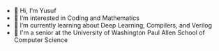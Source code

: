 - 👋 Hi, I’m Yusuf
- 👀 I’m interested in Coding and Mathematics 
- 🌱 I’m currently learning about Deep Learning, Compilers, and Verilog
- 🏫 I'm a senior at the University of Washington Paul Allen School of Computer Science

<!---
SAY14489/SAY14489 is a ✨ special ✨ repository because its `README.md` (this file) appears on your GitHub profile.
You can click the Preview link to take a look at your changes.
--->
